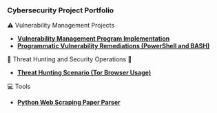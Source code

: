 ### Cybersecurity Project Portfolio


⚠️ Vulnerability Management Projects
- **[Vulnerability Management Program Implementation](https://github.com/alexshanoian/vulnerability-management-program)**
- **[Programmatic Vulnerability Remediations (PowerShell and BASH)](https://github.com/alexshanoian/programmatic-vulnerability-remediations)**


🏹 Threat Hunting and Security Operations 🎯
- **[Threat Hunting Scenario (Tor Browser Usage)](https://github.com/alexshanoian/threat-hunting-scenario-tor)**

💻 Tools
- **[Python Web Scraping Paper Parser](https://github.com/alexshanoian/PaperScraper)**
 
<!--
🤝 Connect With Me 

[<img align="left" alt="___________ | LinkedIn" width="22px" src="https://cdn.jsdelivr.net/npm/simple-icons@v3/icons/linkedin.svg" />][linkedin]
[<img align="left" alt="___________ | Instagram" width="22px" src="https://cdn.jsdelivr.net/npm/simple-icons@3.13.0/icons/gmail.svg" />][email]

[linkedin]: https://www.linkedin.com/in/ashanoian/
[email]: mailto:alexshanoian@gmail.com
-->
